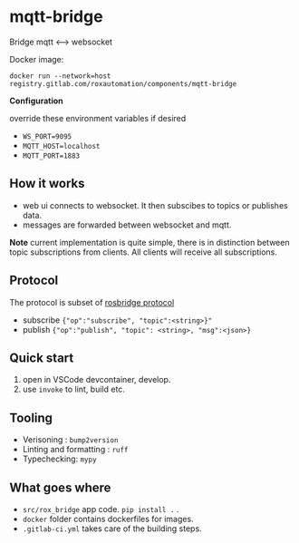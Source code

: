 # mqtt-bridge



Bridge mqtt <--> websocket



Docker image:

    docker run --network=host registry.gitlab.com/roxautomation/components/mqtt-bridge

**Configuration**

override these environment variables if desired

* `WS_PORT=9095`
* `MQTT_HOST=localhost`
* `MQTT_PORT=1883`


## How it works

* web ui connects to websocket. It then subscibes to topics or publishes data.
* messages are forwarded between websocket and mqtt.


**Note** current implementation is quite simple, there is in distinction between topic subscriptions from clients. All clients will receive all subscriptions.

## Protocol
The protocol is subset of [rosbridge protocol](https://github.com/biobotus/rosbridge_suite/blob/master/ROSBRIDGE_PROTOCOL.md)

* subscribe `{"op":"subscribe", "topic":<string>}"`
* publish `{"op":"publish", "topic": <string>, "msg":<json>}`




## Quick start

1. open in VSCode devcontainer, develop.
2. use `invoke` to lint, build etc.

## Tooling

* Verisoning : `bump2version`
* Linting and formatting : `ruff`
* Typechecking: `mypy`

## What goes where
* `src/rox_bridge` app code. `pip install .` .
* `docker` folder contains dockerfiles for images.
* `.gitlab-ci.yml` takes care of the building steps.
